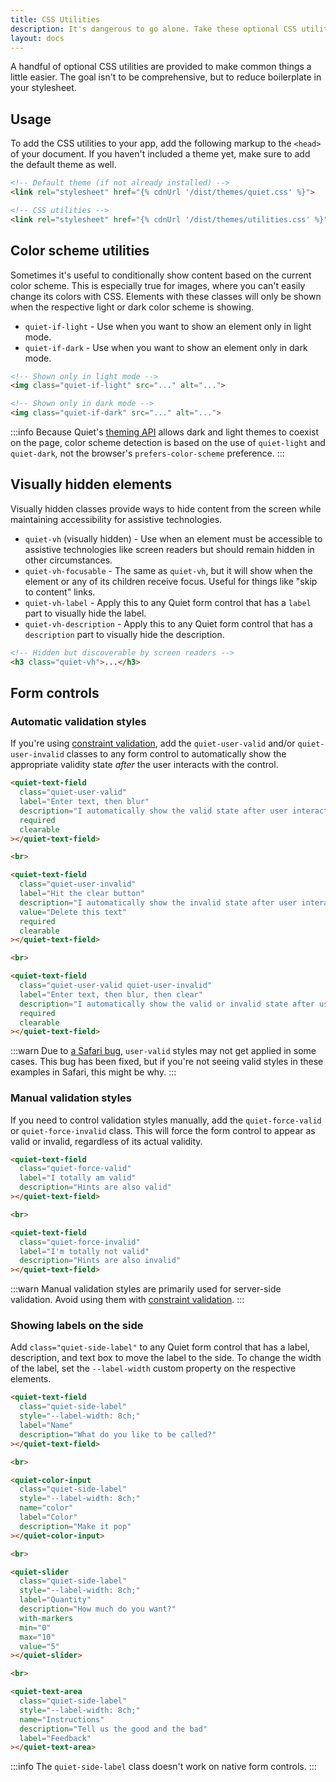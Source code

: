 ```yaml
---
title: CSS Utilities
description: It's dangerous to go alone. Take these optional CSS utilities!
layout: docs
---
```


A handful of optional CSS utilities are provided to make common things a little easier. The goal isn't to be comprehensive, but to reduce boilerplate in your stylesheet.

## Usage

To add the CSS utilities to your app, add the following markup to the `<head>` of your document. If you haven't included a theme yet, make sure to add the default theme as well.

```html
<!-- Default theme (if not already installed) -->
<link rel="stylesheet" href="{% cdnUrl '/dist/themes/quiet.css' %}">

<!-- CSS utilities -->
<link rel="stylesheet" href="{% cdnUrl '/dist/themes/utilities.css' %}">
```

## Color scheme utilities

Sometimes it's useful to conditionally show content based on the current color scheme. This is especially true for images, where you can't easily change its colors with CSS. Elements with these classes will only be shown when the respective light or dark color scheme is showing.

- `quiet-if-light` - Use when you want to show an element only in light mode.
- `quiet-if-dark` - Use when you want to show an element only in dark mode.

```html
<!-- Shown only in light mode -->
<img class="quiet-if-light" src="..." alt="...">

<!-- Shown only in dark mode -->
<img class="quiet-if-dark" src="..." alt="...">
```

:::info
Because Quiet's [theming API](/docs/theming) allows dark and light themes to coexist on the page, color scheme detection is based on the use of `quiet-light` and `quiet-dark`, not the browser's `prefers-color-scheme` preference.
:::

## Visually hidden elements

Visually hidden classes provide ways to hide content from the screen while maintaining accessibility for assistive technologies.

- `quiet-vh` (visually hidden) - Use when an element must be accessible to assistive technologies like screen readers but should remain hidden in other circumstances.
- `quiet-vh-focusable` - The same as `quiet-vh`, but it will show when the element or any of its children receive focus. Useful for things like "skip to content" links.
- `quiet-vh-label` - Apply this to any Quiet form control that has a `label` part to visually hide the label.
- `quiet-vh-description` - Apply this to any Quiet form control that has a `description` part to visually hide the description.

```html
<!-- Hidden but discoverable by screen readers -->
<h3 class="quiet-vh">...</h3>
```

## Form controls

### Automatic validation styles

If you're using [constraint validation](https://developer.mozilla.org/en-US/docs/Web/HTML/Constraint_validation), add the `quiet-user-valid` and/or `quiet-user-invalid` classes to any form control to automatically show the appropriate validity state _after_ the user interacts with the control. 

```html {.example}
<quiet-text-field
  class="quiet-user-valid"
  label="Enter text, then blur" 
  description="I automatically show the valid state after user interaction" 
  required
  clearable
></quiet-text-field>

<br>

<quiet-text-field
  class="quiet-user-invalid"
  label="Hit the clear button" 
  description="I automatically show the invalid state after user interaction" 
  value="Delete this text"
  required
  clearable
></quiet-text-field>

<br>

<quiet-text-field
  class="quiet-user-valid quiet-user-invalid"
  label="Enter text, then blur, then clear" 
  description="I automatically show the valid or invalid state after user interaction" 
  required
  clearable
></quiet-text-field>
```

:::warn
Due to [a Safari bug](https://bugs.webkit.org/show_bug.cgi?id=261432), `user-valid` styles may not get applied in some cases. This bug has been fixed, but if you're not seeing valid styles in these examples in Safari, this might be why.
:::

### Manual validation styles

If you need to control validation styles manually, add the `quiet-force-valid` or `quiet-force-invalid` class. This will force the form control to appear as valid or invalid, regardless of its actual validity.

```html {.example}
<quiet-text-field
  class="quiet-force-valid"
  label="I totally am valid" 
  description="Hints are also valid" 
></quiet-text-field>

<br>

<quiet-text-field
  class="quiet-force-invalid"
  label="I'm totally not valid" 
  description="Hints are also invalid" 
></quiet-text-field>
```

:::warn
Manual validation styles are primarily used for server-side validation. Avoid using them with [constraint validation](https://developer.mozilla.org/en-US/docs/Web/HTML/Constraint_validation).
:::

### Showing labels on the side

Add `class="quiet-side-label"` to any Quiet form control that has a label, description, and text box to move the label to the side. To change the width of the label, set the `--label-width` custom property on the respective elements.

```html {.example}
<quiet-text-field 
  class="quiet-side-label"
  style="--label-width: 8ch;"
  label="Name" 
  description="What do you like to be called?" 
></quiet-text-field>

<br>

<quiet-color-input
  class="quiet-side-label"
  style="--label-width: 8ch;"
  name="color" 
  label="Color" 
  description="Make it pop"
></quiet-color-input>

<br>

<quiet-slider
  class="quiet-side-label"
  style="--label-width: 8ch;"
  label="Quantity" 
  description="How much do you want?"
  with-markers
  min="0"
  max="10"
  value="5"
></quiet-slider>

<br>

<quiet-text-area 
  class="quiet-side-label"
  style="--label-width: 8ch;"
  name="Instructions" 
  description="Tell us the good and the bad"
  label="Feedback"
></quiet-text-area>
```

:::info
The `quiet-side-label` class doesn't work on native form controls.
:::

<!-- Demo styles -->
<style>
  .box {
    display: flex;
    width: 60px;
    height: 60px;
    align-items: center;
    justify-content: center;
    background-color: var(--quiet-primary-fill-mid);
    border-radius: var(--quiet-border-radius);
    color: var(--quiet-primary-text-on-mid);
    text-align: center;
    font-size: 0.875rem;
    line-height: 1.2;
  }
</style>